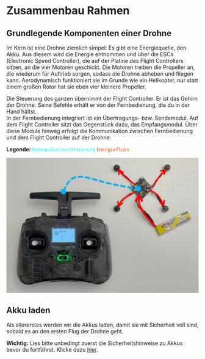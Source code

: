# Zusammenbau Rahmen


## Grundlegende Komponenten einer Drohne

Im Kern ist eine Drohne ziemlich simpel: Es gibt eine Energiequelle, den Akku. Aus diesem wird die Energie entnommen und über die ESCs (Electronic Speed Controller), die auf der Platine des Flight Controllers sitzen, an die vier Motoren geschickt. Die Motoren treiben die Propeller an, die wiederum für Auftrieb sorgen, sodass die Drohne abheben und fliegen kann. Aerodynamisch funktioniert sie im Grunde wie ein Helikopter, nur statt einem großen Rotor hat sie eben vier kleinere Propeller.

Die Steuerung des ganzen übernimmt der Flight Controller. Er ist das Gehirn der Drohne. Seine Befehle erhält er von der Fernbedienung, die du in der Hand hältst.  
In der Fernbedienung integriert ist ein Übertragungs- bzw. Sendemodul. Auf dem Flight Controller sitzt das Gegenstück dazu, das Empfangsmodul. Über diese Module hinweg erfolgt die Kommunikation zwischen Fernbedienung und dem Flight Controller auf der Drohne.

**Legende:** 
<code style="color : Cyan">Kommunikation/Steuerung</code>
<code style="color : Orangered">Energiefluss</code>


![Image](/rsc/01_img/02_FrameAssembly/BasicConcept.png)


## Akku laden

Als allererstes werden wir die Akkus laden, damit sie mit Sicherheit voll sind, sobald es an den ersten Flug der Drohne geht.

**Wichtig:** Lies bitte unbedingt zuerst die Sicherheitshinweise zu Akkus bevor du fortfährst. Klicke dazu [hier](/docs/09_Safety.md#sicherer-umgang-mit-lipo-akkus).


